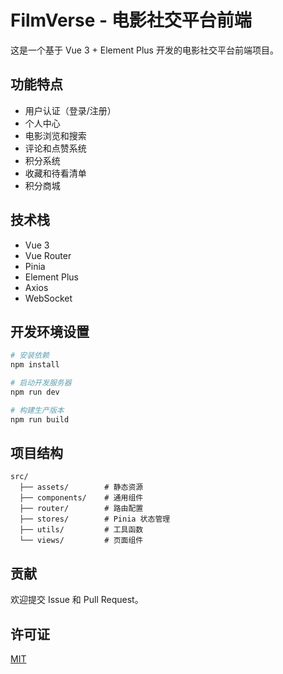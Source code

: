 # FilmVerse - 电影社交平台前端

这是一个基于 Vue 3 + Element Plus 开发的电影社交平台前端项目。

## 功能特点

- 用户认证（登录/注册）
- 个人中心
- 电影浏览和搜索
- 评论和点赞系统
- 积分系统
- 收藏和待看清单
- 积分商城

## 技术栈

- Vue 3
- Vue Router
- Pinia
- Element Plus
- Axios
- WebSocket

## 开发环境设置

```bash
# 安装依赖
npm install

# 启动开发服务器
npm run dev

# 构建生产版本
npm run build
```

## 项目结构

```
src/
  ├── assets/        # 静态资源
  ├── components/    # 通用组件
  ├── router/        # 路由配置
  ├── stores/        # Pinia 状态管理
  ├── utils/         # 工具函数
  └── views/         # 页面组件
```

## 贡献

欢迎提交 Issue 和 Pull Request。

## 许可证

[MIT](LICENSE)

